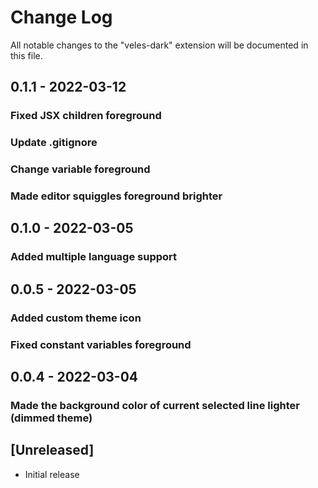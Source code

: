# Change Log

All notable changes to the "veles-dark" extension will be documented in this file.

## 0.1.1 - 2022-03-12

### Fixed JSX children foreground
### Update .gitignore
### Change variable foreground
### Made editor squiggles foreground brighter

## 0.1.0 - 2022-03-05

### Added multiple language support

## 0.0.5 - 2022-03-05

### Added custom theme icon
### Fixed constant variables foreground

## 0.0.4 - 2022-03-04

### Made the background color of current selected line lighter (dimmed theme)

## [Unreleased]

- Initial release